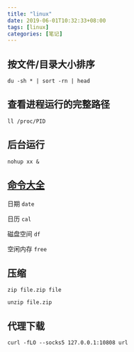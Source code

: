 ```yaml
---
title: "linux"
date: 2019-06-01T10:32:33+08:00
tags: [linux]
categories: [笔记]
---
```


## 按文件/目录大小排序  
`du -sh * | sort -rn | head`

## 查看进程运行的完整路径
`ll /proc/PID`

## 后台运行 
`nohup xx &`

## [命令大全](http://man.linuxde.net/)
日期 `date`

日历 `cal`

磁盘空间 `df`

空闲内存 `free`

## 压缩
`zip file.zip file`

`unzip file.zip`

## 代理下载
`curl -fLO --socks5 127.0.0.1:10808 url`